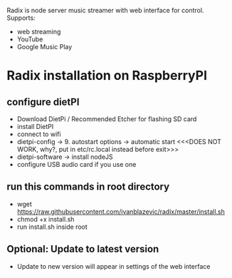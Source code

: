 Radix is node server music streamer with web interface for control.
Supports:
- web streaming
- YouTube
- Google Music Play

# Radix installation on RaspberryPI

## configure dietPI
- Download DietPi / Recommended Etcher for flashing SD card
- install DietPI
- connect to wifi
- dietpi-config -> 9. autostart options -> automatic start <<<DOES NOT WORK, why?, put in etc/rc.local instead before exit>>>
- dietpi-software -> install nodeJS
- configure USB audio card if you use one
## run this commands in root directory
- wget https://raw.githubusercontent.com/ivanblazevic/radix/master/install.sh
- chmod +x install.sh
- run install.sh inside root

## Optional: Update to latest version
- Update to new version will appear in settings of the web interface

